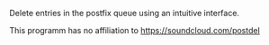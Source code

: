 Delete entries in the postfix queue using an intuitive interface.

This programm has no affiliation to https://soundcloud.com/postdel
